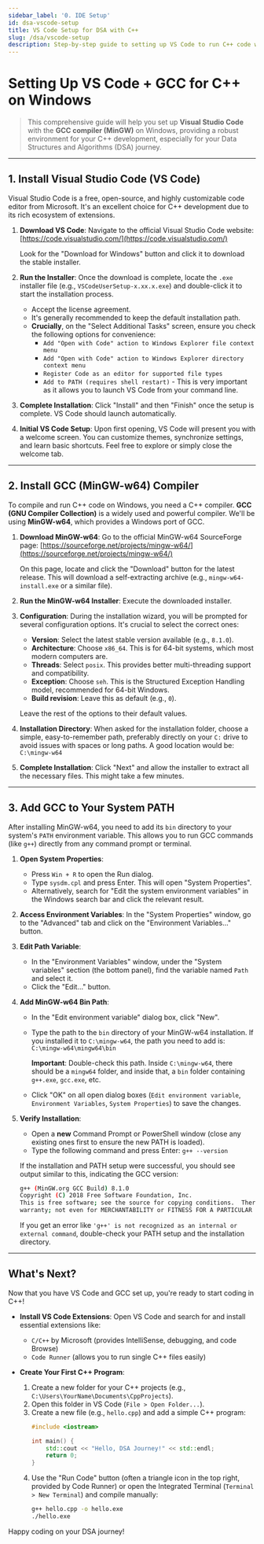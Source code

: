 ```yaml
---
sidebar_label: '0. IDE Setup'
id: dsa-vscode-setup
title: VS Code Setup for DSA with C++
slug: /dsa/vscode-setup
description: Step-by-step guide to setting up VS Code to run C++ code with GCC on Windows.
---
```

# Setting Up VS Code + GCC for C++ on Windows

> This comprehensive guide will help you set up **Visual Studio Code** with the **GCC compiler (MinGW)** on Windows, providing a robust environment for your C++ development, especially for your Data Structures and Algorithms (DSA) journey.

---

## 1. Install Visual Studio Code (VS Code)

Visual Studio Code is a free, open-source, and highly customizable code editor from Microsoft. It's an excellent choice for C++ development due to its rich ecosystem of extensions.

1.  **Download VS Code**: Navigate to the official Visual Studio Code website:
    [https://code.visualstudio.com/](https://code.visualstudio.com/)

    Look for the "Download for Windows" button and click it to download the stable installer.

2.  **Run the Installer**: Once the download is complete, locate the `.exe` installer file (e.g., `VSCodeUserSetup-x.xx.x.exe`) and double-click it to start the installation process.

    * Accept the license agreement.
    * It's generally recommended to keep the default installation path.
    * **Crucially**, on the "Select Additional Tasks" screen, ensure you check the following options for convenience:
        * `Add "Open with Code" action to Windows Explorer file context menu`
        * `Add "Open with Code" action to Windows Explorer directory context menu`
        * `Register Code as an editor for supported file types`
        * `Add to PATH (requires shell restart)` - This is very important as it allows you to launch VS Code from your command line.

3.  **Complete Installation**: Click "Install" and then "Finish" once the setup is complete. VS Code should launch automatically.

4.  **Initial VS Code Setup**: Upon first opening, VS Code will present you with a welcome screen. You can customize themes, synchronize settings, and learn basic shortcuts. Feel free to explore or simply close the welcome tab.

---

## 2. Install GCC (MinGW-w64) Compiler

To compile and run C++ code on Windows, you need a C++ compiler. **GCC (GNU Compiler Collection)** is a widely used and powerful compiler. We'll be using **MinGW-w64**, which provides a Windows port of GCC.

1.  **Download MinGW-w64**: Go to the official MinGW-w64 SourceForge page:
    [https://sourceforge.net/projects/mingw-w64/](https://sourceforge.net/projects/mingw-w64/)

    On this page, locate and click the "Download" button for the latest release. This will download a self-extracting archive (e.g., `mingw-w64-install.exe` or a similar file).

2.  **Run the MinGW-w64 Installer**: Execute the downloaded installer.

3.  **Configuration**: During the installation wizard, you will be prompted for several configuration options. It's crucial to select the correct ones:
    * **Version**: Select the latest stable version available (e.g., `8.1.0`).
    * **Architecture**: Choose `x86_64`. This is for 64-bit systems, which most modern computers are.
    * **Threads**: Select `posix`. This provides better multi-threading support and compatibility.
    * **Exception**: Choose `seh`. This is the Structured Exception Handling model, recommended for 64-bit Windows.
    * **Build revision**: Leave this as default (e.g., `0`).

    Leave the rest of the options to their default values.

4.  **Installation Directory**: When asked for the installation folder, choose a simple, easy-to-remember path, preferably directly on your `C:` drive to avoid issues with spaces or long paths. A good location would be:
    `C:\mingw-w64`

5.  **Complete Installation**: Click "Next" and allow the installer to extract all the necessary files. This might take a few minutes.

---

## 3. Add GCC to Your System PATH

After installing MinGW-w64, you need to add its `bin` directory to your system's `PATH` environment variable. This allows you to run GCC commands (like `g++`) directly from any command prompt or terminal.

1.  **Open System Properties**:
    * Press `Win + R` to open the Run dialog.
    * Type `sysdm.cpl` and press Enter. This will open "System Properties".
    * Alternatively, search for "Edit the system environment variables" in the Windows search bar and click the relevant result.

2.  **Access Environment Variables**: In the "System Properties" window, go to the "Advanced" tab and click on the "Environment Variables..." button.

3.  **Edit Path Variable**:
    * In the "Environment Variables" window, under the "System variables" section (the bottom panel), find the variable named `Path` and select it.
    * Click the "Edit..." button.

4.  **Add MinGW-w64 Bin Path**:
    * In the "Edit environment variable" dialog box, click "New".
    * Type the path to the `bin` directory of your MinGW-w64 installation. If you installed it to `C:\mingw-w64`, the path you need to add is:
        `C:\mingw-w64\mingw64\bin`

        **Important**: Double-check this path. Inside `C:\mingw-w64`, there should be a `mingw64` folder, and inside that, a `bin` folder containing `g++.exe`, `gcc.exe`, etc.

    * Click "OK" on all open dialog boxes (`Edit environment variable`, `Environment Variables`, `System Properties`) to save the changes.

5.  **Verify Installation**:
    * Open a **new** Command Prompt or PowerShell window (close any existing ones first to ensure the new PATH is loaded).
    * Type the following command and press Enter:
        `g++ --version`

    If the installation and PATH setup were successful, you should see output similar to this, indicating the GCC version:

    ```bash
    g++ (MinGW.org GCC Build) 8.1.0
    Copyright (C) 2018 Free Software Foundation, Inc.
    This is free software; see the source for copying conditions.  There is NO
    warranty; not even for MERCHANTABILITY or FITNESS FOR A PARTICULAR PURPOSE.
    ```

    If you get an error like `'g++' is not recognized as an internal or external command`, double-check your PATH setup and the installation directory.

---

## What's Next?

Now that you have VS Code and GCC set up, you're ready to start coding in C++!

* **Install VS Code Extensions**: Open VS Code and search for and install essential extensions like:
    * `C/C++` by Microsoft (provides IntelliSense, debugging, and code Browse)
    * `Code Runner` (allows you to run single C++ files easily)

* **Create Your First C++ Program**:
    1.  Create a new folder for your C++ projects (e.g., `C:\Users\YourName\Documents\CppProjects`).
    2.  Open this folder in VS Code (`File > Open Folder...`).
    3.  Create a new file (e.g., `hello.cpp`) and add a simple C++ program:
        ```cpp
        #include <iostream>

        int main() {
            std::cout << "Hello, DSA Journey!" << std::endl;
            return 0;
        }
        ```
    4.  Use the "Run Code" button (often a triangle icon in the top right, provided by Code Runner) or open the Integrated Terminal (`Terminal > New Terminal`) and compile manually:
        ```bash
        g++ hello.cpp -o hello.exe
        ./hello.exe
        ```

Happy coding on your DSA journey!